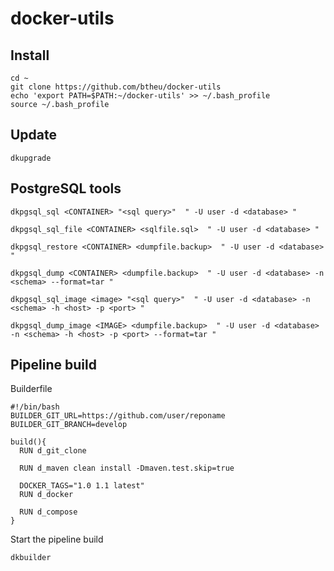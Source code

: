 # docker-utils


Install
-----------

```
cd ~
git clone https://github.com/btheu/docker-utils
echo 'export PATH=$PATH:~/docker-utils' >> ~/.bash_profile
source ~/.bash_profile
```

Update
-----------

```
dkupgrade
```

PostgreSQL tools
-----------

```
dkpgsql_sql <CONTAINER> "<sql query>"  " -U user -d <database> "
```

```
dkpgsql_sql_file <CONTAINER> <sqlfile.sql>  " -U user -d <database> "
```

```
dkpgsql_restore <CONTAINER> <dumpfile.backup>  " -U user -d <database> "
```

```
dkpgsql_dump <CONTAINER> <dumpfile.backup>  " -U user -d <database> -n <schema> --format=tar "
```

```
dkpgsql_sql_image <image> "<sql query>"  " -U user -d <database> -n <schema> -h <host> -p <port> "
```

```
dkpgsql_dump_image <IMAGE> <dumpfile.backup>  " -U user -d <database> -n <schema> -h <host> -p <port> --format=tar "
```


Pipeline build
-----------

Builderfile
```
#!/bin/bash
BUILDER_GIT_URL=https://github.com/user/reponame
BUILDER_GIT_BRANCH=develop

build(){
  RUN d_git_clone

  RUN d_maven clean install -Dmaven.test.skip=true

  DOCKER_TAGS="1.0 1.1 latest"
  RUN d_docker

  RUN d_compose
}
```

Start the pipeline build
```
dkbuilder
```
